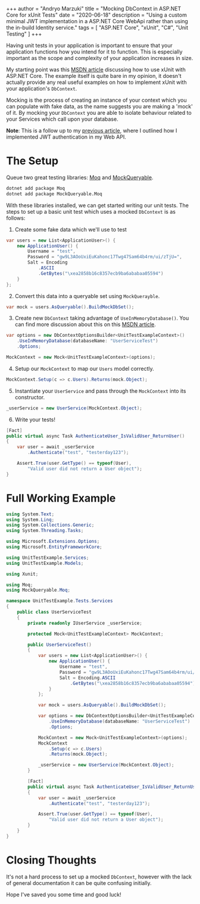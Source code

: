 +++
author = "Andryo Marzuki"
title = "Mocking DbContext in ASP.NET Core for xUnit Tests"
date = "2020-06-18"
description = "Using a custom minimal JWT implementation in a ASP.NET Core WebApi rather than using the in-build Identity service."
tags = [
    "ASP.NET Core", "xUnit", "C#", "Unit Testing"
]
+++

Having unit tests in your application is important to ensure that your application functions how you intend for it to function. This is especially important as the scope and complexity of your application increases in size.

My starting point was this [MSDN article](https://docs.microsoft.com/en-us/dotnet/core/testing/unit-testing-with-dotnet-test) discussing how to use xUnit with ASP.NET Core. The example itself is quite bare in my opinion, it doesn't actually provide any real useful examples on how to implement xUnit with your application's `DbContext`.

Mocking is the process of creating an instance of your context which you can populate with fake data, as the name suggests you are making a 'mock' of it. By mocking your `DbContext` you are able to isolate behaviour related to your Services which call upon your database.

**Note**: This is a follow up to my [previous article](https://marzukia.github.io/asp.net-core-web-api-jwt-implementation/), where I outlined how I implemented JWT authentication in my Web API.

# The Setup

Queue two great testing libraries: [Moq](https://github.com/Moq/moq4/) and [MockQueryable](https://github.com/romantitov/MockQueryable).

```bash
dotnet add package Moq
dotnet add package MockQueryable.Moq
```

With these libraries installed, we can get started writing our unit tests. The steps to set up a basic unit test which uses a mocked `DbContext` is as follows:

1. Create some fake data which we'll use to test
```cs
var users = new List<ApplicationUser>() {
    new ApplicationUser() {
        Username = "test",
        Password = "gw9L3AOoUxiEuKahonc17Twg47Sam64b4rm/ui/zTjU=",
        Salt = Encoding
            .ASCII
            .GetBytes("\xea2858b16c8357ecb9ba6ababaa05594")
    }
};
```
2. Convert this data into a queryable set using `MockQuerayble`.

```cs
var mock = users.AsQueryable().BuildMockDbSet();
```

3. Create new `DbContext` taking advantage of `UseInMemoryDatabase()`. You can find more discussion about this on this [MSDN article](https://docs.microsoft.com/en-us/ef/core/miscellaneous/testing/).

```cs
var options = new DbContextOptionsBuilder<UnitTestExampleContext>()
    .UseInMemoryDatabase(databaseName: "UserServiceTest")
    .Options;

MockContext = new Mock<UnitTestExampleContext>(options);
```

4. Setup our `MockContext` to map our `Users` model correctly.

```cs
MockContext.Setup(c => c.Users).Returns(mock.Object);
```

5. Instantiate your `UserService` and pass through the `MockContext` into its constructor.

```cs
_userService = new UserService(MockContext.Object);
```

6. Write your tests!

```cs
[Fact]
public virtual async Task AuthenticateUser_IsValidUser_ReturnUser()
{
    var user = await _userService
        .Authenticate("test", "testerday123");

    Assert.True(user.GetType() == typeof(User),
        "Valid user did not return a User object");
}
```

# Full Working Example

```cs
using System.Text;
using System.Linq;
using System.Collections.Generic;
using System.Threading.Tasks;

using Microsoft.Extensions.Options;
using Microsoft.EntityFrameworkCore;

using UnitTestExample.Services;
using UnitTestExample.Models;

using Xunit;

using Moq;
using MockQueryable.Moq;

namespace UnitTestExample.Tests.Services
{
    public class UserServiceTest
    {
        private readonly IUserService _userService;

        protected Mock<UnitTestExampleContext> MockContext;

        public UserServiceTest()
        {
            var users = new List<ApplicationUser>() {
                new ApplicationUser() {
                    Username = "test",
                    Password = "gw9L3AOoUxiEuKahonc17Twg47Sam64b4rm/ui/zTjU=",
                    Salt = Encoding.ASCII
                        .GetBytes("\xea2858b16c8357ecb9ba6ababaa05594")
                }
            };

            var mock = users.AsQueryable().BuildMockDbSet();

            var options = new DbContextOptionsBuilder<UnitTestExampleContext>()
                .UseInMemoryDatabase(databaseName: "UserServiceTest")
                .Options;

            MockContext = new Mock<UnitTestExampleContext>(options);
            MockContext
                .Setup(c => c.Users)
                .Returns(mock.Object);

            _userService = new UserService(MockContext.Object);
        }

        [Fact]
        public virtual async Task AuthenticateUser_IsValidUser_ReturnUser()
        {
            var user = await _userService
                .Authenticate("test", "testerday123");

            Assert.True(user.GetType() == typeof(User),
                "Valid user did not return a User object");
        }
    }
}
```

# Closing Thoughts

It's not a hard process to set up a mocked `DbContext`, however with the lack of general documentation it can be quite confusing initially.

Hope I've saved you some time and good luck!